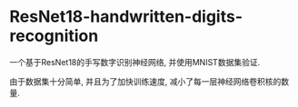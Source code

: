 # ResNet18-handwritten-digits-recognition

一个基于ResNet18的手写数字识别神经网络, 并使用MNIST数据集验证.

由于数据集十分简单, 并且为了加快训练速度, 减小了每一层神经网络卷积核的数量.
